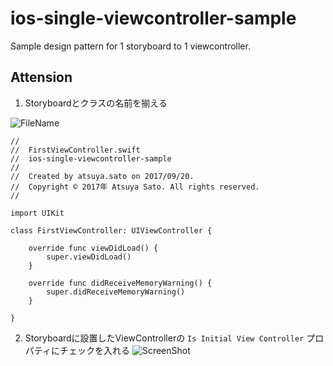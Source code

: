 # ios-single-viewcontroller-sample
Sample design pattern for 1 storyboard to 1 viewcontroller.

## Attension
1. Storyboardとクラスの名前を揃える

![FileName](https://user-images.githubusercontent.com/8342213/30685085-a14e2984-9eee-11e7-8919-7c81aa9abb78.png)
```
//
//  FirstViewController.swift
//  ios-single-viewcontroller-sample
//
//  Created by atsuya.sato on 2017/09/20.
//  Copyright © 2017年 Atsuya Sato. All rights reserved.
//

import UIKit

class FirstViewController: UIViewController {

    override func viewDidLoad() {
        super.viewDidLoad()
    }

    override func didReceiveMemoryWarning() {
        super.didReceiveMemoryWarning()
    }

}
```
2. Storyboardに設置したViewControllerの `Is Initial View Controller` プロパティにチェックを入れる
![ScreenShot](https://user-images.githubusercontent.com/8342213/30685084-a123925a-9eee-11e7-9160-bceea8d56778.png)
